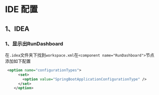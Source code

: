 # IDE 配置

## 1、IDEA

### 1、显示出RunDashboard

在`.idea`文件夹下找到`workspace.xml`在`<component name="RunDashboard">`节点添加如下配置

```xml
 <option name="configurationTypes">
      <set>
        <option value="SpringBootApplicationConfigurationType" />
      </set>
    </option>
```



